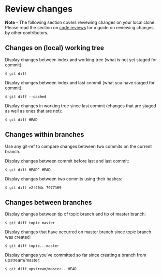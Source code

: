 # Review changes

**Note** - The following section covers reviewing changes on your local
clone. Please read the section on [code reviews][zulip-rtd-review] for a guide
on reviewing changes by other contributors.

## Changes on (local) working tree

Display changes between index and working tree (what is not yet staged for commit):

```console
$ git diff
```

Display changes between index and last commit (what you have staged for commit):

```console
$ git diff --cached
```

Display changes in working tree since last commit (changes that are staged as
well as ones that are not):

```console
$ git diff HEAD
```

## Changes within branches

Use any git-ref to compare changes between two commits on the current branch.

Display changes between commit before last and last commit:

```console
$ git diff HEAD^ HEAD
```

Display changes between two commits using their hashes:

```console
$ git diff e2f404c 7977169
```

## Changes between branches

Display changes between tip of topic branch and tip of master branch:

```console
$ git diff topic master
```

Display changes that have occurred on master branch since topic branch was created:

```console
$ git diff topic...master
```

Display changes you've committed so far since creating a branch from upstream/master:

```console
$ git diff upstream/master...HEAD
```

[zulip-rtd-review]: ../contributing/code-reviewing.md
